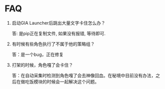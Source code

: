 # FAQ

1. 启动GIA Launcher后跳出大量文字卡住怎么办？

   答: 是pip正在复制文件, 如果没有报错, 等待即可.

2. 有时候有些角色执行了不属于他的策略组？

   答：是一个bug，正在修复

3. 打架的时候，角色嘎了会卡住？

   答：在自动采集时检测到角色嘎了会去神像回血。在秘境中目前没有办法，之后在做吃饭模块的时候会一起解决这个问题。